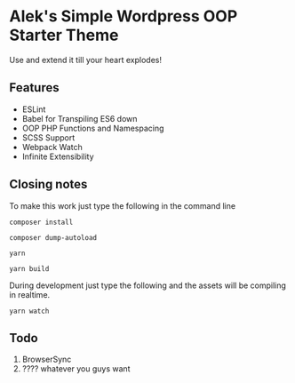 # Alek's Simple Wordpress OOP Starter Theme

Use and extend it till your heart explodes!

## Features

- ESLint
- Babel for Transpiling ES6 down
- OOP PHP Functions and Namespacing
- SCSS Support
- Webpack Watch
- Infinite Extensibility

## Closing notes

To make this work just type the following in the command line

```
composer install

composer dump-autoload

yarn

yarn build
```

During development just type the following and the assets will be compiling in realtime.

```
yarn watch
```

## Todo

1. BrowserSync
2. ???? whatever you guys want
